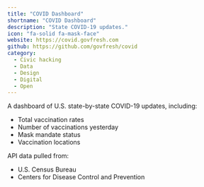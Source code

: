 ```yaml
---
title: "COVID Dashboard"
shortname: "COVID Dashboard"
description: "State COVID-19 updates."
icon: "fa-solid fa-mask-face"
website: https://covid.govfresh.com
github: https://github.com/govfresh/covid
category:
  - Civic hacking
  - Data
  - Design
  - Digital
  - Open
---
```


A dashboard of U.S. state-by-state COVID-19 updates, including:

* Total vaccination rates
* Number of vaccinations yesterday
* Mask mandate status
* Vaccination locations

API data pulled from:

* U.S. Census Bureau
* Centers for Disease Control and Prevention
